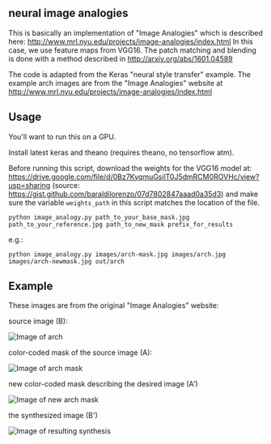 neural image analogies
----------------------
This is basically an implementation of "Image Analogies" which is described
here: http://www.mrl.nyu.edu/projects/image-analogies/index.html In this case,
we use feature maps from VGG16. The patch matching and blending is done with a
method described in http://arxiv.org/abs/1601.04589

The code is adapted from the Keras "neural style transfer" example.
The example arch images are from the "Image Analogies" website at http://www.mrl.nyu.edu/projects/image-analogies/index.html

Usage
-----
You'll want to run this on a GPU.

Install latest keras and theano (requires theano, no tensorflow atm).

Before running this script, download the weights for the VGG16 model at:
https://drive.google.com/file/d/0Bz7KyqmuGsilT0J5dmRCM0ROVHc/view?usp=sharing
(source: https://gist.github.com/baraldilorenzo/07d7802847aaad0a35d3)
and make sure the variable `weights_path` in this script matches the location of the file.

`python image_analogy.py path_to_your_base_mask.jpg path_to_your_reference.jpg path_to_new_mask prefix_for_results`

e.g.:

`python image_analogy.py images/arch-mask.jpg images/arch.jpg images/arch-newmask.jpg out/arch`

Example
-------
These images are from the original "Image Analogies" website:

source image (B):

![Image of arch](https://raw.githubusercontent.com/awentzonline/image-analogies/master/images/arch.jpg)

color-coded mask of the source image (A):

![Image of arch mask](https://raw.githubusercontent.com/awentzonline/image-analogies/master/images/arch-mask.jpg)

new color-coded mask describing the desired image (A')

![Image of new arch mask](https://raw.githubusercontent.com/awentzonline/image-analogies/master/images/arch-newmask.jpg)

the synthesized image (B')

![Image of resulting synthesis](https://raw.githubusercontent.com/awentzonline/image-analogies/master/images/arch-result.png)
